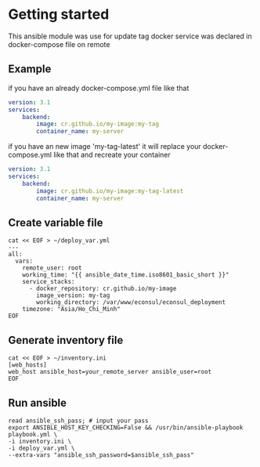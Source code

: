 # Getting started
This ansible module was use for update tag docker service was declared in docker-compose file on remote
## Example
if you have an already docker-compose.yml file like that

```yaml
version: 3.1
services:
    backend:
        image: cr.github.io/my-image:my-tag
        container_name: my-server
```

if you have an new image 'my-tag-latest'
it will replace your docker-compose.yml like that and recreate your container

```yaml
version: 3.1
services:
    backend:
        image: cr.github.io/my-image:my-tag-latest
        container_name: my-server
```

## Create variable file
```shell
cat << EOF > ~/deploy_var.yml
---
all:
  vars:
    remote_user: root
    working_time: "{{ ansible_date_time.iso8601_basic_short }}"
    service_stacks:
      - docker_repository: cr.github.io/my-image
        image_version: my-tag
        working_directory: /var/www/econsul/econsul_deployment
    timezone: "Asia/Ho_Chi_Minh"
EOF
```

## Generate inventory file
```shell
cat << EOF > ~/inventory.ini
[web_hosts]
web_host ansible_host=your_remote_server ansible_user=root
EOF
```

## Run ansible
```shell
read ansible_ssh_pass; # input your pass
export ANSIBLE_HOST_KEY_CHECKING=False && /usr/bin/ansible-playbook playbook.yml \
-i inventory.ini \
-i deploy_var.yml \
--extra-vars "ansible_ssh_password=$ansible_ssh_pass"
```
